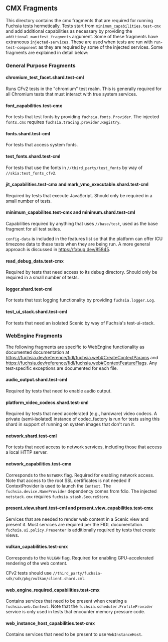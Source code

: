 ## CMX Fragments

This directory contains the cmx fragments that are required for running
Fuchsia tests hermetically. Tests start from `minimum_capabilities.test-cmx`
and add additional capabilities as necessary by providing the
`additional_manifest_fragments` argument. Some of these fragments have
extraneous `injected-services`. These are used when tests are run with
`run-test-component` as they are required by some of the injected services.
Some fragments are explained in detail below:

### General Purpose Fragments

#### chromium_test_facet.shard.test-cml
Runs CFv2 tests in the "chromium" test realm. This is generally required for all
Chromium tests that must interact with true system services.

#### font_capabilities.test-cmx
For tests that test fonts by providing `fuchsia.fonts.Provider`. The injected
`fonts.cmx` requires `fuchsia.tracing.provider.Registry`.

#### fonts.shard.test-cml
For tests that access system fonts.

#### test_fonts.shard.test-cml
For tests that use the fonts in `//third_party/test_fonts` by way of
`//skia:test_fonts_cfv2`.

#### jit_capabilities.test-cmx and mark_vmo_executable.shard.test-cml
Required by tests that execute JavaScript. Should only be required in a small
number of tests.

#### minimum_capabilites.test-cmx and minimum.shard.test-cml
Capabilities required by anything that uses `//base/test`, used as the base
fragment for all test suites.

`config-data` is included in the features list so that the platform can offer
ICU timezone data to these tests when they are being run.  A more general
approach is discussed in https://fxbug.dev/85845.

#### read_debug_data.test-cmx
Required by tests that need access to its debug directory. Should only be
required in a small number of tests.

#### logger.shard.test-cml
For tests that test logging functionality by providing `fuchsia.logger.Log`.

#### test_ui_stack.shard.test-cml
For tests that need an isolated Scenic by way of Fuchsia's test-ui-stack.

### WebEngine Fragments
The following fragments are specific to WebEngine functionality as documented
documentation at
https://fuchsia.dev/reference/fidl/fuchsia.web#CreateContextParams and
https://fuchsia.dev/reference/fidl/fuchsia.web#ContextFeatureFlags.
Any test-specific exceptions are documented for each file.

#### audio_output.shard.test-cml
Required by tests that need to enable audio output.

#### platform_video_codecs.shard.test-cml
Required by tests that need accelerated (e.g., hardware) video codecs. A private
(semi-isolated) instance of codec_factory is run for tests using this shard in
support of running on system images that don't run it.

#### network.shard.test-cml
For tests that need access to network services, including those that access a
local HTTP server.

#### network_capabilities.test-cmx
Corresponds to the `NETWORK` flag. Required for enabling network access. Note
that access to the root SSL certificates is not needed if ContextProvider is
used to launch the `Context`. The `fuchsia.device.NameProvider` dependency comes
from fdio. The injected `netstack.cmx` requires `fuchsia.stash.SecureStore`.

#### present_view.shard.test-cml and present_view_capabilities.test-cmx
Services that are needed to render web content in a Scenic view and present it.
Most services are required per the FIDL documentation.
`fuchsia.ui.policy.Presenter` is additionally required by tests that create
views.

#### vulkan_capabilities.test-cmx
Corresponds to the `VULKAN` flag. Required for enabling GPU-accelerated
rendering of the web content.

CFv2 tests should use
`//third_party/fuchsia-sdk/sdk/pkg/vulkan/client.shard.cml`.

#### web_engine_required_capabilities.test-cmx
Contains services that need to be present when creating a `fuchsia.web.Context`.
Note that the `fuchsia.scheduler.ProfileProvider` service is only used in tests
that encounter memory pressure code.

#### web_instance_host_capabilities.test-cmx
Contains services that need to be present to use `WebInstanceHost`.
